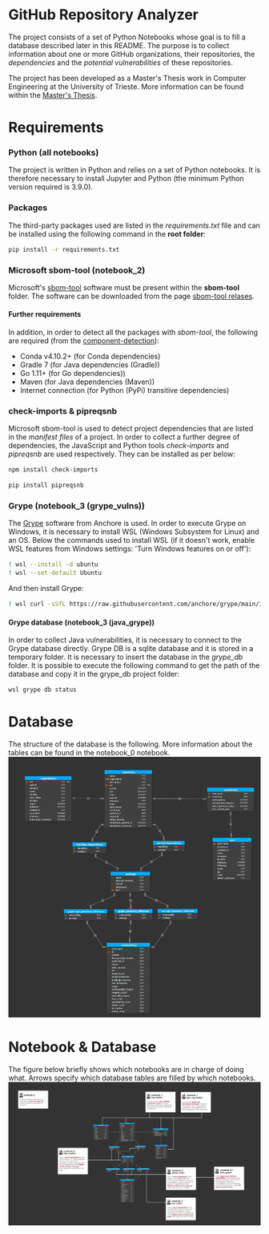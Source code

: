 # GitHub Repository Analyzer
The project consists of a set of Python Notebooks whose goal is to fill a database described later in this README. The purpose is to collect information about one or more GitHub organizations, their repositories, the *dependencies* and the *potential vulnerabilities* of these repositories. 

The project has been developed as a Master's Thesis work in Computer Engineering at the University of Trieste. More information can be found within the [Master's Thesis](https://www.slideshare.net/FedericoBoni3/software-bill-of-materials-strumenti-e-analisi-di-progetti-open-source-dellamministrazione-pubblica-254651714?qid=ca22bb3d-3af1-4005-942c-89aa30ca3013&v=&b=&from_search=9). 
# Requirements

### Python (all notebooks)
The project is written in Python and relies on a set of Python notebooks. It is therefore necessary to install Jupyter and Python (the minimum Python version required is 3.9.0).
### Packages
The third-party packages used are listed in the *requirements.txt* file and can be installed using the following command in the **root folder**:
``` bash
pip install -r requirements.txt
```
### Microsoft sbom-tool (notebook_2)
Microsoft's [sbom-tool](https://github.com/microsoft/sbom-tool) software must be present within the **sbom-tool** folder. The software can be downloaded from the page [sbom-tool relases](https://github.com/microsoft/sbom-tool/releases). 
#### Further requirements
In addition, in order to detect all the packages with *sbom-tool*, the following are required (from the [component-detection](https://github.com/microsoft/component-detection/blob/main/docs/feature-overview.md)):

- Conda v4.10.2+ (for Conda dependencies)
- Gradle 7 (for Java dependencies (Gradle))
- Go 1.11+ (for Go dependencies))
- Maven (for Java dependencies (Maven))
- Internet connection (for Python (PyPi) transitive dependencies)

### check-imports & pipreqsnb
Microsoft sbom-tool is used to detect project dependencies that are listed in the *manifest files* of a project. In order to collect a further degree of dependencies, the JavaScript and Python tools *check-imports* and *pipreqsnb* are used respectively. They can be installed as per below:
``` bash
npm install check-imports
```
``` bash
pip install pipreqsnb
```
### Grype (notebook_3 (grype_vulns))
The [Grype](https://github.com/anchore/grype) software from Anchore is used. In order to execute Grype on Windows, it is necessary to install WSL (Windows Subsystem for Linux) and an OS. Below the commands used to install WSL (if it doesn't work, enable WSL features from Windows settings: 'Turn Windows features on or off'):
``` bash
! wsl --install -d ubuntu
! wsl --set-default Ubuntu
```
And then install Grype:
``` bash
! wsl curl -sSfL https://raw.githubusercontent.com/anchore/grype/main/install.sh | wsl sh -s -- -b /usr/local/bin
```

#### Grype database (notebook_3 (java_grype))
In order to collect Java vulnerabilities, it is necessary to connect to the Grype database directly. Grype DB is a sqlite database and it is stored in a temporary folder. It is necessary to insert the database in the *grype_db* folder. It is possible to execute the following command to get the path of the database and copy it in the grype_db project folder:

``` bash
wsl grype db status
```

# Database 
The structure of the database is the following. More information about the tables can be found in the notebook_0 notebook.
![db structure](db_images/structure.png?raw=true "Title")

# Notebook & Database
The figure below briefly shows which notebooks are in charge of doing what. Arrows specify which database tables are filled by which notebooks.
![db structure](db_images/cards.png?raw=true "Title")
